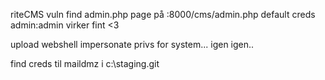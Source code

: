riteCMS vuln
find admin.php page på :8000/cms/admin.php
default creds admin:admin virker fint <3

upload webshell
impersonate privs for system... igen igen..

find creds til maildmz i c:\staging\.git